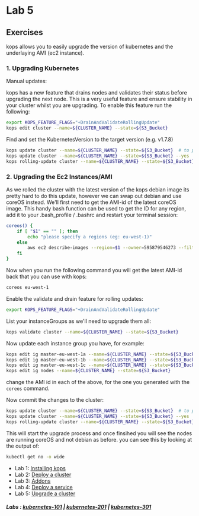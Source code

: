 # Lab 5

## Exercises

kops allows you to easily upgrade the version of kubernetes and the underlaying AMI (ec2 instance). 

### 1. Upgrading Kubernetes



Manual updates:

kops has a new feature that drains nodes and validates their status before upgrading the next node. This is a very useful feature and ensure stability in your cluster whilst you are upgrading. To enable this feature run the following:

```bash
export KOPS_FEATURE_FLAGS="+DrainAndValidateRollingUpdate"
kops edit cluster --name=${CLUSTER_NAME} --state=${S3_Bucket}
```
Find and set the KubernetesVersion to the target version (e.g. v1.7.8)

```bash
kops update cluster --name=${CLUSTER_NAME} --state=${S3_Bucket}  # to preview changes
kops update cluster --name=${CLUSTER_NAME} --state=${S3_Bucket} --yes
kops rolling-update cluster --name=${CLUSTER_NAME} --state=${S3_Bucket} --yes
```

### 2. Upgrading the Ec2 Instances/AMI

As we rolled the cluster with the latest version of the kops debian image its pretty hard to do this update, however we can swap out debian and use coreOS instead. We'll first need to get the AMI-id of the latest coreOS image. This handy bash function can be used to get the ID for any region, add it to your .bash_profile / .bashrc and restart your terminal session:

```bash
coreos() {
    if [ "$1" == "" ]; then
        echo "please specify a regions (eg: eu-west-1)"
    else
        aws ec2 describe-images --region=$1 --owner=595879546273 --filters "Name=virtualization-type,Values=hvm" "Name=name,Values=CoreOS-stable*" --query 'sort_by(Images,&CreationDate)[-1].{id:ImageId}'
    fi
}
```

Now when you run the following command you will get the latest AMI-id back that you can use with kops:

```bash
coreos eu-west-1
```

Enable the validate and drain feature for rolling updates:

```bash
export KOPS_FEATURE_FLAGS="+DrainAndValidateRollingUpdate"
```

List your instanceGroups as we'll need to upgrade them all:

```bash
kops validate cluster --name=${CLUSTER_NAME} --state=${S3_Bucket}
```

Now update each instance group you have, for example:

```bash
kops edit ig master-eu-west-1a --name=${CLUSTER_NAME} --state=${S3_Bucket}
kops edit ig master-eu-west-1b --name=${CLUSTER_NAME} --state=${S3_Bucket}
kops edit ig master-eu-west-1c --name=${CLUSTER_NAME} --state=${S3_Bucket}
kops edit ig nodes --name=${CLUSTER_NAME} --state=${S3_Bucket}
```

change the AMI id in each of the above, for the one you generated with the ```coreos``` command.

Now commit the changes to the cluster:

```bash
kops update cluster --name=${CLUSTER_NAME} --state=${S3_Bucket}  # to preview changes
kops update cluster --name=${CLUSTER_NAME} --state=${S3_Bucket} --yes
kops rolling-update cluster --name=${CLUSTER_NAME} --state=${S3_Bucket} --yes
```

This will start the upgrade process and once finsihed you will see the nodes are running coreOS and not debian as before. you can see this by looking at the output of:

```bash
kubectl get no -o wide
```

- Lab 1: [Installing kops](/kubernetes-201/labs/00-install-kops.md)
- Lab 2: [Deploy a cluster](/kubernetes-201/labs/01-deploy-cluster.md)
- Lab 3: [Addons](/kubernetes-201/labs/02-addons.md)
- Lab 4: [Deploy a service](/kubernetes-201/labs/03-deploy-service.md)
- Lab 5: [Upgrade a cluster](/kubernetes-201/labs/04-upgrading.md)

##### Labs : [kubernetes-101](/kubernetes-101/) | [kubernetes-201](/kubernetes-201/) | [kubernetes-301](/kubernetes-301/)

